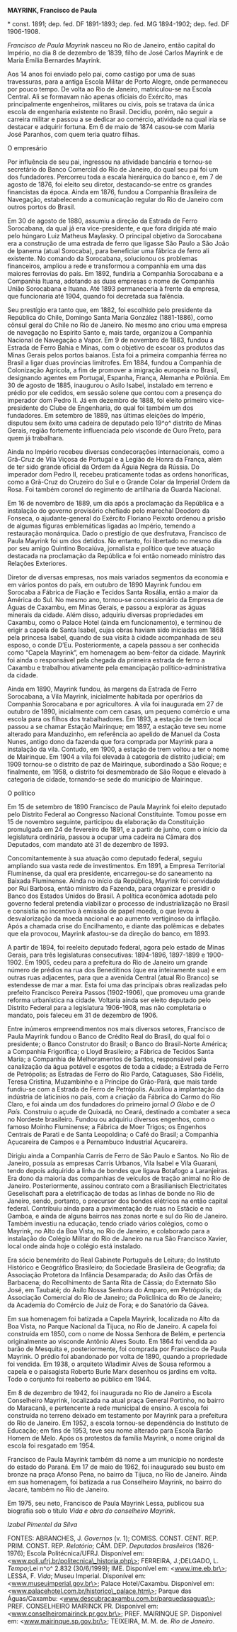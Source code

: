 **MAYRINK, Francisco de Paula**

\* const. 1891; dep. fed. DF 1891-1893; dep. fed. MG 1894-1902; dep.
fed. DF 1906-1908.

*Francisco de Paula Mayrink* nasceu no Rio de Janeiro, então capital do
Império, no dia 8 de dezembro de 1839, filho de José Carlos Mayrink e de
Maria Emília Bernardes Mayrink.

Aos 14 anos foi enviado pelo pai, como castigo por uma de suas
travessuras, para a antiga Escola Militar de Porto Alegre, onde
permaneceu por pouco tempo. De volta ao Rio de Janeiro, matriculou-se na
Escola Central. Ali se formavam não apenas oficiais do Exército, mas
principalmente engenheiros, militares ou civis, pois se tratava da única
escola de engenharia existente no Brasil. Decidiu, porém, não seguir a
carreira militar e passou a se dedicar ao comércio, atividade na qual
iria se destacar e adquirir fortuna. Em 6 de maio de 1874 casou-se com
Maria José Paranhos, com quem teria quatro filhas.

O empresário

Por influência de seu pai, ingressou na atividade bancária e tornou-se
secretário do Banco Comercial do Rio de Janeiro, do qual seu pai foi um
dos fundadores. Percorreu toda a escala hierárquica do banco e, em 7 de
agosto de 1876, foi eleito seu diretor, destacando-se entre os grandes
financistas da época. Ainda em 1876, fundou a Companhia Brasileira de
Navegação, estabelecendo a comunicação regular do Rio de Janeiro com
outros portos do Brasil.

Em 30 de agosto de 1880, assumiu a direção da Estrada de Ferro
Sorocabana, da qual já era vice-presidente, e que fora dirigida até maio
pelo húngaro Luiz Matheus Maylasky. O principal objetivo da Sorocabana
era a construção de uma estrada de ferro que ligasse São Paulo a São
João de Ipanema (atual Sorocaba), para beneficiar uma fábrica de ferro
ali existente. No comando da Sorocabana, solucionou os problemas
financeiros, ampliou a rede e transformou a companhia em uma das maiores
ferrovias do país. Em 1892, fundiria a Companhia Sorocabana e a
Companhia Ituana, adotando as duas empresas o nome de Companhia União
Sorocabana e Ituana. Até 1893 permaneceria à frente da empresa, que
funcionaria até 1904, quando foi decretada sua falência.

Seu prestígio era tanto que, em 1882, foi escolhido pelo presidente da
República do Chile, Domingo Santa Maria González (1881-1886), como
cônsul geral do Chile no Rio de Janeiro. No mesmo ano criou uma empresa
de navegação no Espírito Santo e, mais tarde, organizou a Companhia
Nacional de Navegação a Vapor. Em 9 de novembro de 1883, fundou a
Estrada de Ferro Bahia e Minas, com o objetivo de escoar os produtos das
Minas Gerais pelos portos baianos. Esta foi a primeira companhia férrea
no Brasil a ligar duas províncias limítrofes. Em 1884, fundou a
Companhia de Colonização Agrícola, a fim de promover a imigração
europeia no Brasil, designando agentes em Portugal, Espanha, França,
Alemanha e Polônia. Em 30 de agosto de 1885, inaugurou o Asilo Isabel,
instalado em terreno e prédio por ele cedidos, em sessão solene que
contou com a presença do imperador dom Pedro II. Já em dezembro de 1888,
foi eleito primeiro vice-presidente do Clube de Engenharia, do qual foi
também um dos fundadores. Em setembro de 1889, nas últimas eleições do
Império, disputou sem êxito uma cadeira de deputado pelo 19^o^ distrito
de Minas Gerais, região fortemente influenciada pelo visconde de Ouro
Preto, para quem já trabalhara.

Ainda no Império recebeu diversas condecorações internacionais, como a
Grã-Cruz de Vila Viçosa de Portugal e a Legião de Honra da França, além
de ter sido grande oficial da Ordem da Águia Negra da Rússia. Do
imperador dom Pedro II, recebeu praticamente todas as ordens
honoríficas, como a Grã-Cruz do Cruzeiro do Sul e o Grande Colar da
Imperial Ordem da Rosa. Foi também coronel do regimento de artilharia da
Guarda Nacional.

Em 16 de novembro de 1889, um dia após a proclamação da República e a
instalação do governo provisório chefiado pelo marechal Deodoro da
Fonseca, o ajudante-general do Exército Floriano Peixoto ordenou a
prisão de algumas figuras emblemáticas ligadas ao Império, temendo a
restauração monárquica. Dado o prestígio de que desfrutava, Francisco de
Paula Mayrink foi um dos detidos. No entanto, foi libertado no mesmo dia
por seu amigo Quintino Bocaiúva, jornalista e político que teve atuação
destacada na proclamação da República e foi então nomeado ministro das
Relações Exteriores.

Diretor de diversas empresas, nos mais variados segmentos da economia e
em vários pontos do país, em outubro de 1890 Mayrink fundou em Sorocaba
a Fábrica de Fiação e Tecidos Santa Rosália, então a maior da América do
Sul. No mesmo ano, tornou-se concessionário da Empresa de Águas de
Caxambu, em Minas Gerais, e passou a explorar as águas minerais da
cidade. Além disso, adquiriu diversas propriedades em Caxambu, como o
Palace Hotel (ainda em funcionamento), e terminou de erigir a capela de
Santa Isabel, cujas obras haviam sido iniciadas em 1868 pela princesa
Isabel, quando de sua visita à cidade acompanhada de seu esposo, o conde
D’Eu. Posteriormente, a capela passou a ser conhecida como “Capela
Mayrink”, em homenagem ao bem-feitor da cidade. Mayrink foi ainda o
responsável pela chegada da primeira estrada de ferro a Caxambu e
trabalhou ativamente pela emancipação político-administrativa da cidade.

Ainda em 1890, Mayrink fundou, às margens da Estrada de Ferro
Sorocabana, a Vila Mayrink, inicialmente habitada por operários da
Companhia Sorocabana e por agricultores. A vila foi inaugurada em 27 de
outubro de 1890, inicialmente com cem casas, um pequeno comércio e uma
escola para os filhos dos trabalhadores. Em 1893, a estação de trem
local passou a se chamar Estação Mairinque; em 1897, a estação teve seu
nome alterado para Manduzinho, em referência ao apelido de Manuel da
Costa Nunes, antigo dono da fazenda que fora comprada por Mayrink para a
instalação da vila. Contudo, em 1900, a estação de trem voltou a ter o
nome de Mairinque. Em 1904 a vila foi elevada à categoria de distrito
judicial; em 1909 tornou-se o distrito de paz de Mairinque, subordinado
a São Roque; e finalmente, em 1958, o distrito foi desmembrado de São
Roque e elevado à categoria de cidade, tornando-se sede do município de
Mairinque.

O político

Em 15 de setembro de 1890 Francisco de Paula Mayrink foi eleito deputado
pelo Distrito Federal ao Congresso Nacional Constituinte. Tomou posse em
15 de novembro seguinte, participou da elaboração da Constituição
promulgada em 24 de fevereiro de 1891, e a partir de junho, com o início
da legislatura ordinária, passou a ocupar uma cadeira na Câmara dos
Deputados, com mandato até 31 de dezembro de 1893.

Concomitantemente à sua atuação como deputado federal, seguiu ampliando
sua vasta rede de investimentos. Em 1891, a Empresa Territorial
Fluminense, da qual era presidente, encarregou-se do saneamento na
Baixada Fluminense. Ainda no início da República, Mayrink foi convidado
por Rui Barbosa, então ministro da Fazenda, para organizar e presidir o
Banco dos Estados Unidos do Brasil. A política econômica adotada pelo
governo federal pretendia viabilizar o processo de industrialização no
Brasil e consistia no incentivo à emissão de papel moeda, o que levou à
desvalorização da moeda nacional e ao aumento vertiginoso da inflação.
Após a chamada crise do Encilhamento, e diante das polêmicas e debates
que ela provocou, Mayrink afastou-se da direção do banco, em 1893.

A partir de 1894, foi reeleito deputado federal, agora pelo estado de
Minas Gerais, para três legislaturas consecutivas: 1894-1896, 1897-1899
e 1900-1902. Em 1905, cedeu para a prefeitura do Rio de Janeiro um
grande número de prédios na rua dos Beneditinos (que era inteiramente
sua) e em outras ruas adjacentes, para que a avenida Central (atual Rio
Branco) se estendesse de mar a mar. Esta foi uma das principais obras
realizadas pelo prefeito Francisco Pereira Passos (1902-1906), que
promoveu uma grande reforma urbanística na cidade. Voltaria ainda ser
eleito deputado pelo Distrito Federal para a legislatura 1906-1908, mas
não completaria o mandato, pois faleceu em 31 de dezembro de 1906.

Entre inúmeros empreendimentos nos mais diversos setores, Francisco de
Paula Mayrink fundou o Banco de Crédito Real do Brasil, do qual foi o
presidente; o Banco Construtor do Brasil; o Banco do Brasil-Norte
América; a Companhia Frigorífica; o Lloyd Brasileiro; a Fábrica de
Tecidos Santa Maria; a Companhia de Melhoramentos de Santos, responsável
pela canalização da água potável e esgotos de toda a cidade; a Estrada
de Ferro de Petrópolis; as Estradas de Ferro do Rio Pardo, Cataguases,
São Fidélis, Teresa Cristina, Muzambinho e a Príncipe do Grão-Pará, que
mais tarde fundiu-se com a Estrada de Ferro de Petrópolis. Auxiliou a
implantação da indústria de laticínios no país, com a criação da Fábrica
do Carmo do Rio Claro, e foi ainda um dos fundadores do primeiro jornal
*O Globo* e de *O País*. Construiu o açude de Quixadá, no Ceará,
destinado a combater a seca no Nordeste brasileiro. Fundou ou adquiriu
diversos engenhos, como o famoso Moinho Fluminense; a Fábrica de Moer
Trigos; os Engenhos Centrais de Parati e de Santa Leopoldina; o Café do
Brasil; a Companhia Açucareira de Campos e a Pernambuco Industrial
Açucareira.

Dirigiu ainda a Companhia Carris de Ferro de São Paulo e Santos. No Rio
de Janeiro, possuía as empresas Carris Urbanos, Vila Isabel e Vila
Guarani, tendo depois adquirido a linha de bondes que ligava Botafogo a
Laranjeiras. Era dono da maioria das companhias de veículos de tração
animal no Rio de Janeiro. Posteriormente, assinou contrato com a
Brasilianisch Electricitates Geselischaft para a eletrificação de todas
as linhas de bonde no Rio de Janeiro, sendo, portanto, o precursor dos
bondes elétricos na então capital federal. Contribuiu ainda para a
pavimentação de ruas no Estácio e na Gamboa, e ainda de alguns bairros
nas zonas norte e sul do Rio de Janeiro. Também investiu na educação,
tendo criado vários colégios, como o Mayrink, no Alto da Boa Vista, no
Rio de Janeiro, e colaborado para a instalação do Colégio Militar do Rio
de Janeiro na rua São Francisco Xavier, local onde ainda hoje o colégio
está instalado.

Era sócio benemérito do Real Gabinete Português de Leitura; do Instituto
Histórico e Geográfico Brasileiro; da Sociedade Brasileira de Geografia;
da Associação Protetora da Infância Desamparada; do Asilo das Órfãs de
Barbacena; do Recolhimento de Santa Rita de Cássia; do Externato São
José, em Taubaté; do Asilo Nossa Senhora do Amparo, em Petrópolis; da
Associação Comercial do Rio de Janeiro; da Policlínica do Rio de
Janeiro; da Academia do Comércio de Juiz de Fora; e do Sanatório da
Gávea.

Em sua homenagem foi batizada a Capela Mayrink, localizada no Alto da
Boa Vista, no Parque Nacional da Tijuca, no Rio de Janeiro. A capela foi
construída em 1850, com o nome de Nossa Senhora de Belém, e pertencia
originalmente ao visconde Antônio Alves Souto. Em 1864 foi vendida ao
barão de Mesquita e, posteriormente, foi comprada por Francisco de Paula
Mayrink. O prédio foi abandonado por volta de 1890, quando a propriedade
foi vendida. Em 1938, o arquiteto Wladimir Alves de Sousa reformou a
capela e o paisagista Roberto Burle Marx desenhou os jardins em volta.
Todo o conjunto foi reaberto ao público em 1944.

Em 8 de dezembro de 1942, foi inaugurada no Rio de Janeiro a Escola
Conselheiro Mayrink, localizada na atual praça General Portinho, no
bairro do Maracanã, e pertencente à rede municipal de ensino. A escola
foi construída no terreno deixado em testamento por Mayrink para a
prefeitura do Rio de Janeiro. Em 1952, a escola tornou-se dependência do
Instituto de Educação; em fins de 1953, teve seu nome alterado para
Escola Barão Homem de Melo. Após os protestos da família Mayrink, o nome
original da escola foi resgatado em 1954.

Francisco de Paula Mayrink também dá nome a um município no nordeste do
estado do Paraná. Em 17 de maio de 1962, foi inaugurado seu busto em
bronze na praça Afonso Pena, no bairro da Tijuca, no Rio de Janeiro.
Ainda em sua homenagem, foi batizada a rua Conselheiro Mayrink, no
bairro do Jacaré, também no Rio de Janeiro.

Em 1975, seu neto, Francisco de Paula Mayrink Lessa, publicou sua
biografia sob o título *Vida e obra do conselheiro Mayrink*.

*Izabel Pimentel da Silva*

FONTES: ABRANCHES, J. *Governos* (v. 1); COMISS. CONST. CENT. REP. PRIM.
CONST. REP. *Relatório*; CÂM. DEP. *Deputados brasileiros* (1826-1976);
Escola Politécnica/UFRJ. Disponível em:
\<www.poli.ufrj.br/politecnica\_historia.php\>; FERREIRA, J.;DELGADO, L.
*Tempo*;Lei n^o^ 2.832 (30/6/1999); IME. Disponível em:
\<www.ime.eb.br\>; LESSA, F. *Vida*; Museu Imperial. Disponível em:
\<www.museuimperial.gov.br\>; Palace Hotel/Caxambu. Disponível em:
\<www.palacehotel.com.br/historico\_palace.htm\>; Parque das
Águas/Caxambu: \<www.descubracaxambu.com.br/parquedasaguas\>; PREF.
CONSELHEIRO MAIRINCK PR. Disponível em:
\<www.conselheiromairinck.pr.gov.br\>; PREF. MAIRINQUE SP. Disponível
em: \<www.mairinque.sp.gov.br/\>; TEIXEIRA, M. M. de. *Rio de Janeiro*.
